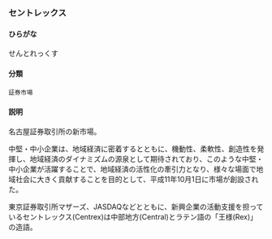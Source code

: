 <div style="display:none;">

## [あ行](securities-terms?id=あ行)
## [か行](securities-terms?id=か行)
## [さ行](securities-terms?id=さ行)

</div>

### セントレックス

#### ひらがな

せんとれっくす

#### 分類

`証券市場`

#### 説明

名古屋証券取引所の新市場。
中堅・中小企業は、地域経済に密着するとともに、機動性、柔軟性、創造性を発揮し、地域経済のダイナミズムの源泉として期待されており、このような中堅・中小企業が活躍することで、地域経済の活性化の牽引力となり、様々な場面で地域社会に大きく貢献することを目的として、平成11年10月1日に市場が創設された。
東京証券取引所マザーズ、JASDAQなどとともに、新興企業の活動支援を担っているセントレックス(Centrex)は中部地方(Central)とラテン語の「王様(Rex)」の造語。

<div style="display:none;">

## [た行](securities-terms?id=た行)
## [な行](securities-terms?id=な行)
## [は行](securities-terms?id=は行)
## [ま行](securities-terms?id=ま行)
## [や行](securities-terms?id=や行)
## [ら行](securities-terms?id=ら行)
## [わ行](securities-terms?id=わ行)
## [英数字・記号](securities-terms?id=英数字・記号)

</div>

